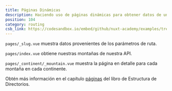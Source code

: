 ```yaml
---
title: Páginas Dinámicas
description: Haciendo uso de páginas dinámicas para obtener datos de una API e ingresarlos en esas páginas
position: 104
category: routing
csb_link: https://codesandbox.io/embed/github/nuxt-academy/examples/tree/master/routing/dynamic-pages?fontsize=14&hidenavigation=1&module=%2Fpages%2F_continent%2F_mountain.vue&theme=dark&view=editor
---
```


<example-intro></example-intro>

`pages/_slug.vue` muestra datos provenientes de los parámetros de ruta.

`pages/index.vue` obtiene nuestras montañas de nuestra API.

`pages/_continent/_mountain.vue` muestra la página en detalle para cada montaña en cada continente.

<base-alert type="next">

Obtén más información en el capítulo [páginas](/docs/2.x/directory-structure/pages) del libro de Estructura de Directorios.

</base-alert>

<code-sandbox :src="csb_link"></code-sandbox>
